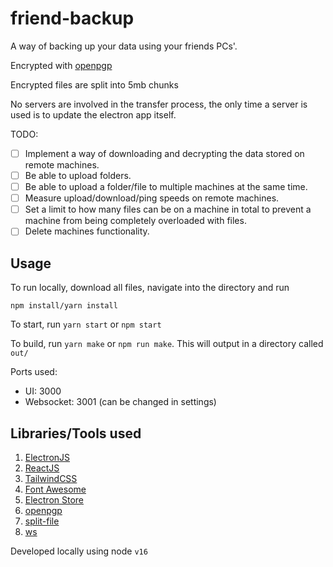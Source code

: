 # friend-backup

A way of backing up your data using your friends PCs'.

Encrypted with [openpgp](https://www.npmjs.com/package/openpgp)

Encrypted files are split into 5mb chunks

No servers are involved in the transfer process, the only time a server is used is to update the electron app itself.

TODO:

- [ ] Implement a way of downloading and decrypting the data stored on remote machines.
- [ ] Be able to upload folders.
- [ ] Be able to upload a folder/file to multiple machines at the same time.
- [ ] Measure upload/download/ping speeds on remote machines.
- [ ] Set a limit to how many files can be on a machine in total to prevent a machine from being completely overloaded with files.
- [ ] Delete machines functionality.

## Usage

To run locally, download all files, navigate into the directory and run

```
npm install/yarn install
```

To start, run `yarn start` or `npm start`

To build, run `yarn make` or `npm run make`. This will output in a directory called `out/`

Ports used:

- UI: 3000
- Websocket: 3001 (can be changed in settings)

## Libraries/Tools used

1. [ElectronJS](https://www.electronjs.org)
2. [ReactJS](https://reactjs.org)
3. [TailwindCSS](https://tailwindcss.com)
4. [Font Awesome](https://fontawesome.com)
5. [Electron Store](https://github.com/sindresorhus/electron-store)
6. [openpgp](https://www.npmjs.com/package/openpgp)
7. [split-file](https://www.npmjs.com/package/split-file)
8. [ws](https://www.npmjs.com/package/ws)

Developed locally using node `v16`

